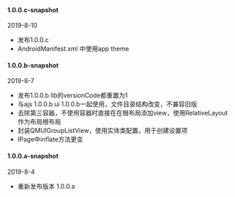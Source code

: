 

#### 1.0.0.c-snapshot
2019-8-10
- 发布1.0.0.c
- AndroidManifest.xml 中使用app theme

#### 1.0.0.b-snapshot
2019-8-7
- 发布1.0.0.b lib的versionCode都重置为1
- 与ajs 1.0.0.b  ui 1.0.0.b一起使用，文件目录结构改变，不兼容旧版
- 去除第三容器，不使用容器时直接在在根布局添加view，使用RelativeLayout作为布局根布局
- 封装QMUIGroupListView，使用实体类配置，用于创建设置项
- IPage中inflate方法更变


#### 1.0.0.a-snapshot
2019-8-4
- 重新发布版本 1.0.0.a